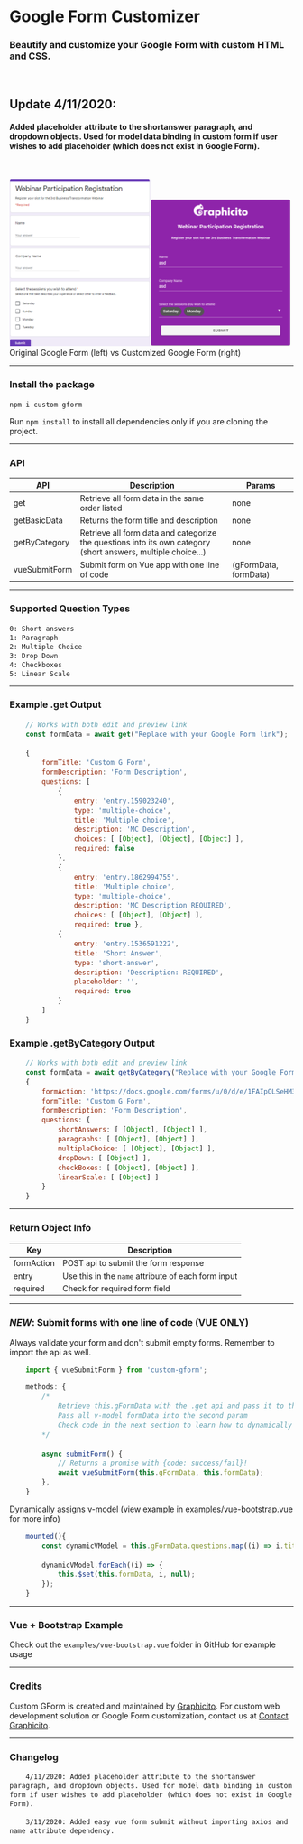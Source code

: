 # Google Form Customizer
### Beautify and customize your Google Form with custom HTML and CSS.
<br>

## Update 4/11/2020:
#### Added placeholder attribute to the shortanswer paragraph, and dropdown objects. Used for model data binding in custom form if user wishes to add placeholder (which does not exist in Google Form).
<br>

<!-- ![alt-text-1](./examples/sample_vuetify_gform.png) ![alt-text-2](./examples/sample_custom_vuetify_form.png "title-2") -->
<img src="./examples/sample_vuetify_gform.png" alt="graphicito custom google form" width="250"/><img src="./examples/sample_custom_vuetify_form.png" alt="graphicito custom google form" width="250"/>
</br>
Original Google Form (left) vs Customized Google Form (right)

___

### Install the package
`npm i custom-gform`

Run `npm install` to install all dependencies only if you are cloning the project.

___
### API
| API  | Description | Params|
| ---- | ----------- | ------|
| get | Retrieve all form data in the same order listed | none
| getBasicData | Returns the form title and description | none
| getByCategory | Retrieve all form data and categorize the questions into its own category (short answers, multiple choice...) | none
vueSubmitForm | Submit form on Vue app with one line of code |(gFormData, formData) 

___

### Supported Question Types
   
    0: Short answers
    1: Paragraph
    2: Multiple Choice
    3: Drop Down
    4: Checkboxes  
    5: Linear Scale

___

### Example .get Output

```js
    // Works with both edit and preview link
    const formData = await get("Replace with your Google Form link");

    {
        formTitle: 'Custom G Form',
        formDescription: 'Form Description',
        questions: [ 
            { 
                entry: 'entry.159023240',
                type: 'multiple-choice',
                title: 'Multiple choice',
                description: 'MC Description',
                choices: [ [Object], [Object], [Object] ],
                required: false 
            },
            { 
                entry: 'entry.1862994755',
                title: 'Multiple choice',
                type: 'multiple-choice',
                description: 'MC Description REQUIRED',
                choices: [ [Object], [Object] ],
                required: true },
            { 
                entry: 'entry.1536591222',
                title: 'Short Answer',
                type: 'short-answer',
                description: 'Description: REQUIRED',
                placeholder: '',
                required: true 
            }
        ]
    }
```

### Example .getByCategory Output

```js
    // Works with both edit and preview link
    const formData = await getByCategory("Replace with your Google Form link");
    { 
        formAction: 'https://docs.google.com/forms/u/0/d/e/1FAIpQLSeHM3lr79IGiu57NR6lwUMqBZDKsp9C5IpzRApgLfdZX2gwkw/formResponse',
        formTitle: 'Custom G Form',
        formDescription: 'Form Description',
        questions: { 
            shortAnswers: [ [Object], [Object] ],
            paragraphs: [ [Object], [Object] ],
            multipleChoice: [ [Object], [Object] ],
            dropDown: [ [Object] ],
            checkBoxes: [ [Object], [Object] ],
            linearScale: [ [Object] ] 
        } 
    }
```
___
### Return Object Info
| Key  | Description |
| ---- | ----------- |
| formAction | POST api to submit the form response
| entry | Use this in the `name` attribute of each form input 
| required | Check for required form field
___

### *NEW*: Submit forms with one line of code (VUE ONLY)

Always validate your form and don't submit empty forms. Remember to import the api as well.

```js
    import { vueSubmitForm } from 'custom-gform';
```
```js
    methods: {
        /*
            Retrieve this.gFormData with the .get api and pass it to the first param
            Pass all v-model formData into the second param
            Check code in the next section to learn how to dynamically assign v-models for your form
        */
       
        async submitForm() {
            // Returns a promise with {code: success/fail}!
            await vueSubmitForm(this.gFormData, this.formData);
        },
    }
```
Dynamically assigns v-model (view example in examples/vue-bootstrap.vue for more info)
```js
    mounted(){
        const dynamicVModel = this.gFormData.questions.map((i) => i.title);

        dynamicVModel.forEach((i) => {
            this.$set(this.formData, i, null);
        });
    }
```
___

### Vue + Bootstrap Example
Check out the `examples/vue-bootstrap.vue` folder in GitHub for example usage
___
### Credits
Custom GForm is created and maintained by [Graphicito](http://graphicito.com). For custom web development solution or Google Form customization, contact us at [Contact Graphicito](http://graphicito.com/contact).

___
### Changelog
```
    4/11/2020: Added placeholder attribute to the shortanswer paragraph, and dropdown objects. Used for model data binding in custom form if user wishes to add placeholder (which does not exist in Google Form).

    3/11/2020: Added easy vue form submit without importing axios and name attribute dependency.
```